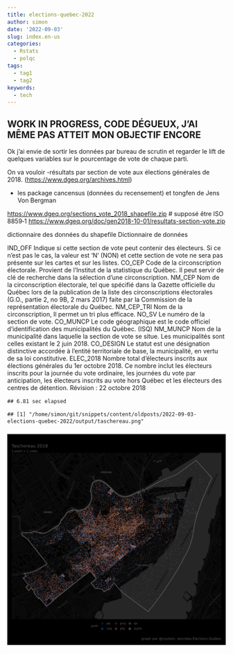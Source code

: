 ```yaml
---
title: elections-quebec-2022
author: simon
date: '2022-09-03'
slug: index.en-us
categories:
  - Rstats
  - polqc
tags:
  - tag1
  - tag2
keywords:
  - tech
---
```






<div id="work-in-progress-code-dégueux-jai-même-pas-atteit-mon-objectif-encore" class="section level2">
<h2>WORK IN PROGRESS, CODE DÉGUEUX, J’AI MÊME PAS ATTEIT MON OBJECTIF ENCORE</h2>
<p>Ok j’ai envie de sortir les données par bureau de scrutin et regarder le lift de quelques variables sur le pourcentage de vote de chaque parti.</p>
<p>On va vouloir
-résultats par section de vote aux élections générales de 2018.
(<a href="https://www.dgeq.org/archives.html" class="uri">https://www.dgeq.org/archives.html</a>)</p>
<ul>
<li>les package cancensus (données du recensement) et tongfen de Jens Von Bergman</li>
</ul>
<p><a href="https://www.dgeq.org/sections_vote_2018_shapefile.zip" class="uri">https://www.dgeq.org/sections_vote_2018_shapefile.zip</a> # supposé être ISO 8859‑1
<a href="https://www.dgeq.org/doc/gen2018-10-01/resultats-section-vote.zip" class="uri">https://www.dgeq.org/doc/gen2018-10-01/resultats-section-vote.zip</a></p>
<p>dictionnaire des données du shapefile
Dictionnaire de données</p>
<p>IND_OFF Indique si cette section de vote peut contenir des électeurs. Si ce n’est pas le cas, la valeur est ‘N’ (NON) et cette section de vote ne sera pas présente sur les cartes et sur les listes.
CO_CEP Code de la circonscription électorale. Provient de l’Institut de la statistique du Québec. Il peut servir de clé de recherche dans la sélection d’une circonscription.
NM_CEP Nom de la circonscription électorale, tel que spécifié dans la Gazette officielle du Québec lors de la publication de la liste des circonscriptions électorales (G.O., partie 2, no 9B, 2 mars 2017) faite par la Commission de la représentation électorale du Québec.
NM_CEP_TRI Nom de la circonscription, Il permet un tri plus efficace.
NO_SV Le numéro de la section de vote.
CO_MUNCP Le code géographique est le code officiel d’identification des municipalités du Québec. (ISQ)
NM_MUNCP Nom de la municipalité dans laquelle la section de vote se situe. Les municipalités sont celles existant le 2 juin 2018.
CO_DESIGN Le statut est une désignation distinctive accordée à l’entité territoriale de base, la municipalité, en vertu de sa loi constitutive.
ELEC_2018 Nombre total d’électeurs inscrits aux élections générales du 1er octobre 2018. Ce nombre inclut les électeurs inscrits pour la journée du vote ordinaire, les journées du vote par anticipation, les électeurs inscrits au vote hors Québec et les électeurs des centres de détention.
Révision : 22 octobre 2018</p>
<pre><code>## 6.81 sec elapsed</code></pre>
<pre><code>## [1] &quot;/home/simon/git/snippets/content/oldposts/2022-09-03-elections-quebec-2022/output/taschereau.png&quot;</code></pre>
<p><img src="/oldposts/2022-09-03-elections-quebec-2022/index.en-us_files/figure-html/unnamed-chunk-1-1.png" width="960" /></p>
</div>
